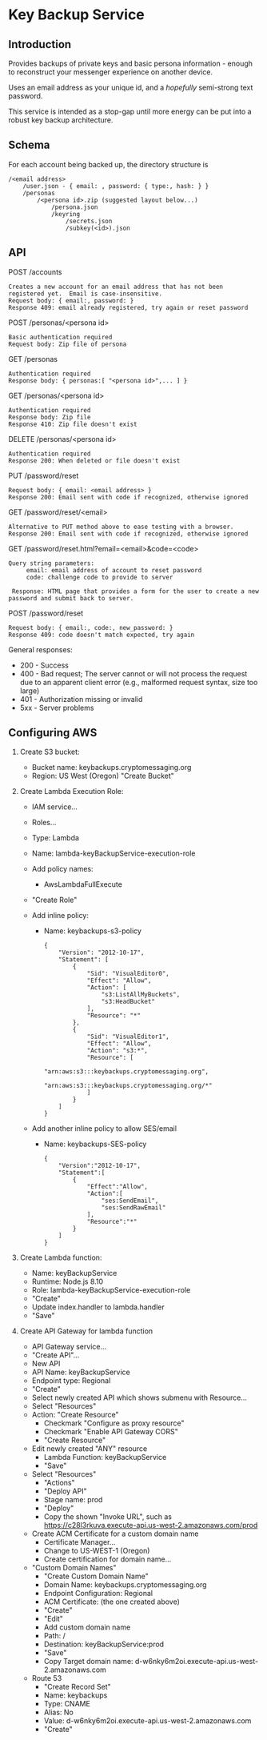 # Key Backup Service


## Introduction 

Provides backups of private keys and basic persona information - enough to reconstruct your messenger experience on another device.

Uses an email address as your unique id, and a *hopefully* semi-strong text password.

This service is intended as a stop-gap until more energy can be put into a robust key backup architecture.


## Schema

For each account being backed up, the directory structure is

	/<email address>
	    /user.json - { email: , password: { type:, hash: } }
	    /personas
	        /<persona id>.zip (suggested layout below...)
	            /persona.json
	            /keyring
	                /secrets.json
	                /subkey(<id>).json

## API

POST /accounts

	Creates a new account for an email address that has not been registered yet.  Email is case-insensitive.
	Request body: { email:, password: }
	Response 409: email already registered, try again or reset password

POST /personas/&lt;persona id&gt;

    Basic authentication required
    Request body: Zip file of persona

GET /personas

    Authentication required
    Response body: { personas:[ "<persona id>",... ] }

GET /personas/&lt;persona id&gt;

    Authentication required
    Response body: Zip file
    Response 410: Zip file doesn't exist

DELETE /personas/&lt;persona id&gt;

    Authentication required
    Response 200: When deleted or file doesn't exist

PUT /password/reset

    Request body: { email: <email address> }
    Response 200: Email sent with code if recognized, otherwise ignored

GET /password/reset/&lt;email&gt;

    Alternative to PUT method above to ease testing with a browser.
    Response 200: Email sent with code if recognized, otherwise ignored

GET /password/reset.html?email=&lt;email&gt;&code=&lt;code&gt;

    Query string parameters:
    	 email: email address of account to reset password
    	 code: challenge code to provide to server
    	 
	 Response: HTML page that provides a form for the user to create a new password and submit back to server.
        

POST /password/reset

    Request body: { email:, code:, new_password: }
    Response 409: code doesn't match expected, try again 


General responses:

- 200 - Success
- 400 - Bad request; The server cannot or will not process the request due to an apparent client error (e.g., malformed request syntax, size too large)
- 401 - Authorization missing or invalid
- 5xx - Server problems




## Configuring AWS

1. Create S3 bucket:
    - Bucket name: keybackups.cryptomessaging.org
    - Region: US West (Oregon)
        "Create Bucket"

2. Create Lambda Execution Role:
    - IAM service...
    - Roles...
    - Type: Lambda
    - Name: lambda-keyBackupService-execution-role
    - Add policy names:
        - AwsLambdaFullExecute
    - "Create Role"

    - Add inline policy:
        - Name: keybackups-s3-policy
        
        	```
            {
                "Version": "2012-10-17",
                "Statement": [
                    {
                        "Sid": "VisualEditor0",
                        "Effect": "Allow",
                        "Action": [
                            "s3:ListAllMyBuckets",
                            "s3:HeadBucket"
                        ],
                        "Resource": "*"
                    },
                    {
                        "Sid": "VisualEditor1",
                        "Effect": "Allow",
                        "Action": "s3:*",
                        "Resource": [
                            "arn:aws:s3:::keybackups.cryptomessaging.org",
                            "arn:aws:s3:::keybackups.cryptomessaging.org/*"
                        ]
                    }
                ]
            }
    		```
    - Add another inline policy to allow SES/email
    	- Name: keybackups-SES-policy 	
   
   			``` 
	    	{
		  		"Version":"2012-10-17",
		  		"Statement":[
		    		{
		      			"Effect":"Allow",
		      			"Action":[
		        			"ses:SendEmail",
		        			"ses:SendRawEmail"
		      			],
		      			"Resource":"*"
		    		}
		  		]
			}
			```

3. Create Lambda function:
    - Name: keyBackupService
    - Runtime: Node.js 8.10
    - Role: lambda-keyBackupService-execution-role
    - "Create"
    - Update index.handler to lambda.handler
    - "Save"

4. Create API Gateway for lambda function
	- API Gateway service...
	- "Create API"...
	- New API
	- API Name: keyBackupService
	- Endpoint type: Regional
	- "Create"
	- Select newly created API which shows submenu with Resource...
	- Select "Resources"
	- Action: "Create Resource"
		- Checkmark "Configure as proxy resource"
		- Checkmark "Enable API Gateway CORS"
		- "Create Resource"
	- Edit newly created "ANY" resource
		- Lambda Function: keyBackupService
		- "Save"
	- Select "Resources"
		- "Actions"
		- "Deploy API"
		- Stage name: prod
		- "Deploy"
		- Copy the shown "Invoke URL", such as https://c28l3rkuva.execute-api.us-west-2.amazonaws.com/prod
	- Create ACM Certificate for a custom domain name
		- Certificate Manager...
		- Change to US-WEST-1 (Oregon)
		- Create certification for domain name...
	- "Custom Domain Names"
		- "Create Custom Domain Name"
		- Domain Name: keybackups.cryptomessaging.org
		- Endpoint Configuration: Regional
		- ACM Certificate: (the one created above)
		- "Create"
		- "Edit"
		- Add custom domain name
		- Path: /
		- Destination: keyBackupService:prod
		- "Save"
		- Copy Target domain name: d-w6nky6m2oi.execute-api.us-west-2.amazonaws.com
	- Route 53
		- "Create Record Set"
		- Name: keybackups
		- Type: CNAME
		- Alias: No
		- Value: d-w6nky6m2oi.execute-api.us-west-2.amazonaws.com
		- "Create"


